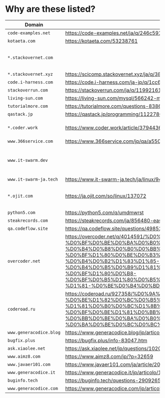 # Why are these listed?

| Domain                  | Page                                                                                                                                                                                                                                                                                                                                                                                                                           | Original                                           | Note                                                         |
| ----------------------- | ------------------------------------------------------------------------------------------------------------------------------------------------------------------------------------------------------------------------------------------------------------------------------------------------------------------------------------------------------------------------------------------------------------------------------ | -------------------------------------------------- | ------------------------------------------------------------ |
| `code-examples.net`     | https://code-examples.net/ja/q/246c591                                                                                                                                                                                                                                                                                                                                                                                         | https://stackoverflow.com/questions/38192529/      |                                                              |
| `kotaeta.com`           | https://kotaeta.com/53238761                                                                                                                                                                                                                                                                                                                                                                                                   | https://arduino.stackexchange.com/questions/21605/ |                                                              |
| `*.stackovernet.com`    |                                                                                                                                                                                                                                                                                                                                                                                                                                |                                                    | The domain is used for redirection to `stackovernet.xyz`     |
| `*.stackovernet.xyz`    | https://scicomp.stackovernet.xyz/ja/q/38                                                                                                                                                                                                                                                                                                                                                                                       | https://scicomp.stackexchange.com/questions/83/    |                                                              |
| `code.i-harness.com`    | https://code.i-harness.com/ja-jp/q/1cc697                                                                                                                                                                                                                                                                                                                                                                                      | https://stackoverflow.com/questions/1885847/       |                                                              |
| `stackoverrun.com`      | https://stackoverrun.com/ja/q/11992161                                                                                                                                                                                                                                                                                                                                                                                         | https://stackoverflow.com/questions/43624696/      |                                                              |
| `living-sun.com`        | https://living-sun.com/mysql/566242-mysql-select-nested-query-very-complicated-mysql-select-nested.html                                                                                                                                                                                                                                                                                                                        | https://stackoverflow.com/questions/1599464/       |                                                              |
| `tutorialmore.com`      | https://tutorialmore.com/questions-838617.htm                                                                                                                                                                                                                                                                                                                                                                                  | https://superuser.com/questions/1183564/           |                                                              |
| `qastack.jp`            | https://qastack.jp/programming/11227809/                                                                                                                                                                                                                                                                                                                                                                                       | https://stackoverflow.com/questions/11227809/      |                                                              |
| `*.coder.work`          | https://www.coder.work/article/3794436                                                                                                                                                                                                                                                                                                                                                                                         | https://stackoverflow.com/questions/13375357/      | We may change to `www.coder.work`                            |
| `www.366service.com`    | https://www.366service.com/jp/qa/a550dc2388b592d50f83bf3b3369f0c5                                                                                                                                                                                                                                                                                                                                                              | https://stackoverflow.com/questions/58109626/      |                                                              |
| `www.it-swarm.dev`      |                                                                                                                                                                                                                                                                                                                                                                                                                                |                                                    | The domain is used for redirection to `www.it-swarm-ja.tech` |
| `www.it-swarm-ja.tech`  | https://www.it-swarm-ja.tech/ja/linux/944475555/                                                                                                                                                                                                                                                                                                                                                                               | https://superuser.com/questions/1347723/           |                                                              |
| `*.ojit.com`            | https://ja.ojit.com/so/linux/137072                                                                                                                                                                                                                                                                                                                                                                                            | https://stackoverflow.com/questions/3129608/       | The domain is used for redirection to `python5.com`          |
| `python5.com`           | https://python5.com/q/umdmwrst                                                                                                                                                                                                                                                                                                                                                                                                 | https://stackoverflow.com/questions/46848923/      |                                                              |
| `steakrecords.com`      | https://steakrecords.com/ja/856480-easyui-and-foundation-conflict-zurb-foundation-jquery-easyui.html                                                                                                                                                                                                                                                                                                                           | https://stackoverflow.com/questions/31248509/      |                                                              |
| `qa.codeflow.site`      | https://qa.codeflow.site/questions/4985281/                                                                                                                                                                                                                                                                                                                                                                                    | https://stackoverflow.com/questions/4985281/       |                                                              |
| `overcoder.net`         | https://overcoder.net/q/4014591/%D0%BA%D0%B0%D0%BA-%D0%BF%D0%BE%D0%BA%D0%B0%D0%B7%D0%B0%D1%82%D1%8C-%D0%B4%D0%B8%D0%B0%D0%BB%D0%BE%D0%B3-%D0%BF%D1%80%D0%BE%D0%B3%D1%80%D0%B5%D1%81%D1%81%D0%B0-%D0%B2-%D0%B4%D0%B2%D1%83%D1%85-%D0%B4%D0%B5%D0%B9%D1%81%D1%82%D0%B2%D0%B8%D1%8F%D1%85-%D0%BF%D1%80%D0%B8-%D0%BF%D0%B5%D1%80%D0%B5%D0%BA%D0%BB%D1%8E%D1%87%D0%B5%D0%BD%D0%B8%D0%B8-%D1%81-%D0%BE%D0%B4%D0%BD%D0%BE%D0%B3%D0%BE | https://stackoverflow.com/questions/11500794/      |                                                              |
| `coderoad.ru`           | https://coderoad.ru/927358/%D0%9A%D0%B0%D0%BA-%D0%BE%D1%82%D0%BC%D0%B5%D0%BD%D0%B8%D1%82%D1%8C-%D1%81%D0%B0%D0%BC%D1%8B%D0%B5-%D0%BF%D0%BE%D1%81%D0%BB%D0%B5%D0%B4%D0%BD%D0%B8%D0%B5-%D0%BB%D0%BE%D0%BA%D0%B0%D0%BB%D1%8C%D0%BD%D1%8B%D0%B5-%D0%BA%D0%BE%D0%BC%D0%BC%D0%B8%D1%82%D1%8B-%D0%B2-Git                                                                                                                              | https://stackoverflow.com/questions/927358/        |                                                              |
| `www.generacodice.blog` | https://www.generacodice.blog/jp/articolo/52938/                                                                                                                                                                                                                                                                                                                                                                               | https://stackoverflow.com/questions/814167/        |                                                              |
| `bugfix.plus`           | https://bugfix.plus/info-83047.htm                                                                                                                                                                                                                                                                                                                                                                                             | https://stackoverflow.com/questions/61864520/      |                                                              |
| `ask.xiaolee.net`       | https://ask.xiaolee.net/jp/questions/1020071                                                                                                                                                                                                                                                                                                                                                                                   | https://stackoverflow.com/questions/719877/        |                                                              |
| `www.aimz8.com`         | https://www.aimz8.com/jp/?p=32659                                                                                                                                                                                                                                                                                                                                                                                              | https://stackoverflow.com/questions/16199734/      |                                                              |
| `www.javaer101.com`     | https://www.javaer101.com/ja/article/2084594.html                                                                                                                                                                                                                                                                                                                                                                              | https://stackoverflow.com/questions/35394937/      |                                                              |
| `www.generacodice.it`   | https://www.generacodice.it/jp/articolo/126815/                                                                                                                                                                                                                                                                                                                                                                                | https://stackoverflow.com/questions/199468/        |                                                              |
| `buginfo.tech`          | https://buginfo.tech/questions-2909265.htm                                                                                                                                                                                                                                                                                                                                                                                     | https://stackoverflow.com/questions/51891198/      |                                                              |
| `www.generacodice.com`  | https://www.generacodice.com/jp/articolo/119396/C%23+get+thumbnail+from+file+via+windows+api                                                                                                                                                                                                                                                                                                                                   | https://stackoverflow.com/questions/1439719        |                                                              |
